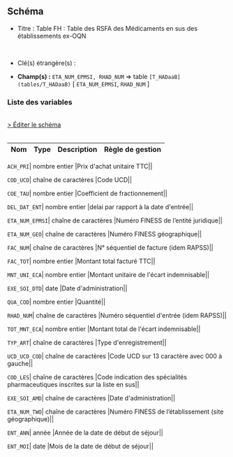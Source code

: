 ## Schéma


- Titre : Table FH : Table des RSFA des Médicaments en sus des établissements ex-OQN
<br />



- Clé(s) étrangère(s) : <br />

- **Champ(s) :** `ETA_NUM_EPMSI, RHAD_NUM`
  => table `[T_HADaaB](tables/T_HADaaB)` [ `ETA_NUM_EPMSI`, `RHAD_NUM` ]<br />

 
### Liste des variables
<br />
<div>
    <a href="https://gitlab.com/healthdatahub/applications-du-hdh/schema-snds/-/tree/master/schemas/T_HADaaFH/T_HADaaFH.json"
       target="_blank" rel="noopener noreferrer">> Éditer le schéma</a>
</div>
<br />

Nom | Type | Description | Règle de gestion
-|-|-|-



`ACH_PRI`| nombre entier |Prix d'achat unitaire TTC||

`COD_UCD`| chaîne de caractères |Code UCD||

`COE_TAU`| nombre entier |Coefficient de fractionnement||

`DEL_DAT_ENT`| nombre entier |delai par rapport à la date d'entrée||

`ETA_NUM_EPMSI`| chaîne de caractères |Numéro FINESS de l’entité juridique||

`ETA_NUM_GEO`| chaîne de caractères |Numéro FINESS  géographique||

`FAC_NUM`| chaîne de caractères |N° séquentiel de facture (idem RAPSS)||

`FAC_TOT`| nombre entier |Montant total facturé TTC||

`MNT_UNI_ECA`| nombre entier |Montant unitaire de l'écart indemnisable||

`EXE_SOI_DTD`| date |Date d'administration||

`QUA_COD`| nombre entier |Quantité||

`RHAD_NUM`| chaîne de caractères |Numéro séquentiel d'entrée (idem RAPSS)||

`TOT_MNT_ECA`| nombre entier |Montant total de l'écart indemnisable||

`TYP_ART`| chaîne de caractères |Type d'enregistrement||

`UCD_UCD_COD`| chaîne de caractères |Code UCD sur 13 caractère avec 000 à gauche||

`COD_LES`| chaîne de caractères |Code indication des spécialités pharmaceutiques inscrites sur la liste en sus||

`EXE_SOI_AMD`| chaîne de caractères |Date d'administration||

`ETA_NUM_TWO`| chaîne de caractères |Numéro FINESS de l’établissement (site géographique)||

`ENT_ANN`| année |Année de la date de début de séjour||

`ENT_MOI`| date |Mois de la date de début de séjour||
